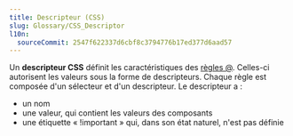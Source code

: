 ```yaml
---
title: Descripteur (CSS)
slug: Glossary/CSS_Descriptor
l10n:
  sourceCommit: 2547f622337d6cbf8c3794776b17ed377d6aad57
---
```


Un **descripteur CSS** définit les caractéristiques des [règles @](/fr/docs/Web/CSS/CSS_syntax/At-rule). Celles-ci autorisent les valeurs sous la forme de descripteurs. Chaque règle est composée d'un sélecteur et d'un descripteur. Le descripteur a&nbsp;:

- un nom
- une valeur, qui contient les valeurs des composants
- une étiquette «&nbsp;!important&nbsp;» qui, dans son état naturel, n'est pas définie
